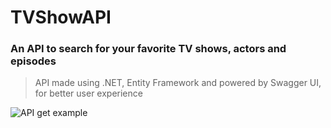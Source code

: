 # TVShowAPI

### An API to search for your favorite TV shows, actors and episodes

> API made using .NET, Entity Framework and powered by Swagger UI, for better user experience

![API get example](https://user-images.githubusercontent.com/33472945/197348946-843033fb-12fa-4f61-9c63-c84e0933791a.png)
